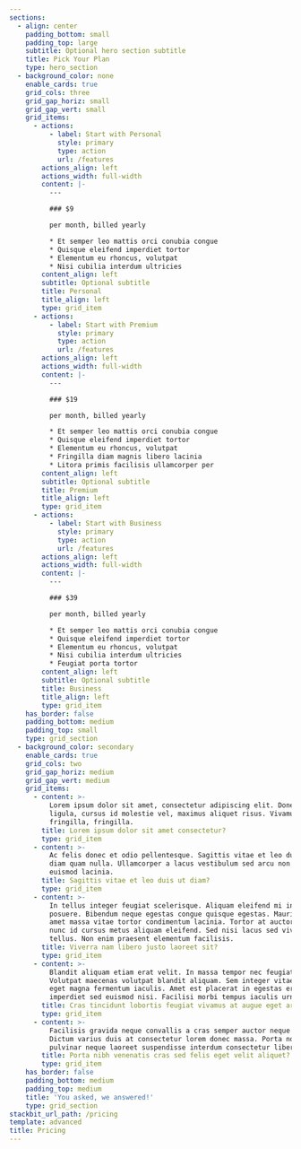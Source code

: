 ```yaml
---
sections:
  - align: center
    padding_bottom: small
    padding_top: large
    subtitle: Optional hero section subtitle
    title: Pick Your Plan
    type: hero_section
  - background_color: none
    enable_cards: true
    grid_cols: three
    grid_gap_horiz: small
    grid_gap_vert: small
    grid_items:
      - actions:
          - label: Start with Personal
            style: primary
            type: action
            url: /features
        actions_align: left
        actions_width: full-width
        content: |-
          ---

          ### $9

          per month, billed yearly

          * Et semper leo mattis orci conubia congue
          * Quisque eleifend imperdiet tortor
          * Elementum eu rhoncus, volutpat
          * Nisi cubilia interdum ultricies
        content_align: left
        subtitle: Optional subtitle
        title: Personal
        title_align: left
        type: grid_item
      - actions:
          - label: Start with Premium
            style: primary
            type: action
            url: /features
        actions_align: left
        actions_width: full-width
        content: |-
          ---

          ### $19

          per month, billed yearly

          * Et semper leo mattis orci conubia congue
          * Quisque eleifend imperdiet tortor
          * Elementum eu rhoncus, volutpat
          * Fringilla diam magnis libero lacinia
          * Litora primis facilisis ullamcorper per
        content_align: left
        subtitle: Optional subtitle
        title: Premium
        title_align: left
        type: grid_item
      - actions:
          - label: Start with Business
            style: primary
            type: action
            url: /features
        actions_align: left
        actions_width: full-width
        content: |-
          ---

          ### $39

          per month, billed yearly

          * Et semper leo mattis orci conubia congue
          * Quisque eleifend imperdiet tortor
          * Elementum eu rhoncus, volutpat
          * Nisi cubilia interdum ultricies
          * Feugiat porta tortor
        content_align: left
        subtitle: Optional subtitle
        title: Business
        title_align: left
        type: grid_item
    has_border: false
    padding_bottom: medium
    padding_top: small
    type: grid_section
  - background_color: secondary
    enable_cards: true
    grid_cols: two
    grid_gap_horiz: medium
    grid_gap_vert: medium
    grid_items:
      - content: >-
          Lorem ipsum dolor sit amet, consectetur adipiscing elit. Donec nisl
          ligula, cursus id molestie vel, maximus aliquet risus. Vivamus in nibh
          fringilla, fringilla.
        title: Lorem ipsum dolor sit amet consectetur?
        type: grid_item
      - content: >-
          Ac felis donec et odio pellentesque. Sagittis vitae et leo duis ut
          diam quam nulla. Ullamcorper a lacus vestibulum sed arcu non odio
          euismod lacinia.
        title: Sagittis vitae et leo duis ut diam?
        type: grid_item
      - content: >-
          In tellus integer feugiat scelerisque. Aliquam eleifend mi in nulla
          posuere. Bibendum neque egestas congue quisque egestas. Mauris sit
          amet massa vitae tortor condimentum lacinia. Tortor at auctor urna
          nunc id cursus metus aliquam eleifend. Sed nisi lacus sed viverra
          tellus. Non enim praesent elementum facilisis.
        title: Viverra nam libero justo laoreet sit?
        type: grid_item
      - content: >-
          Blandit aliquam etiam erat velit. In massa tempor nec feugiat.
          Volutpat maecenas volutpat blandit aliquam. Sem integer vitae justo
          eget magna fermentum iaculis. Amet est placerat in egestas erat
          imperdiet sed euismod nisi. Facilisi morbi tempus iaculis urna.
        title: Cras tincidunt lobortis feugiat vivamus at augue eget arcu?
        type: grid_item
      - content: >-
          Facilisis gravida neque convallis a cras semper auctor neque vitae.
          Dictum varius duis at consectetur lorem donec massa. Porta non
          pulvinar neque laoreet suspendisse interdum consectetur libero.
        title: Porta nibh venenatis cras sed felis eget velit aliquet?
        type: grid_item
    has_border: false
    padding_bottom: medium
    padding_top: medium
    title: 'You asked, we answered!'
    type: grid_section
stackbit_url_path: /pricing
template: advanced
title: Pricing
---
```

